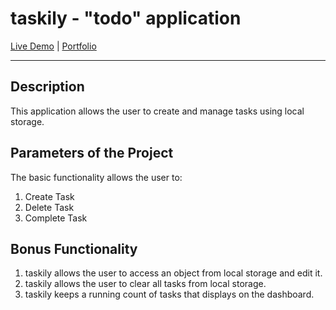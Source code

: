 # taskily - "todo" application

[Live Demo](https://determined-rosalind-6e2ecb.netlify.app) |
[Portfolio](https://kaseywahl.io/)

---

## Description

This application allows the user to create and manage tasks using local storage.

## Parameters of the Project

The basic functionality allows the user to:

1. Create Task
2. Delete Task
3. Complete Task

## Bonus Functionality

1. taskily allows the user to access an object from local storage and edit it.
2. taskily allows the user to clear all tasks from local storage.
3. taskily keeps a running count of tasks that displays on the dashboard.
